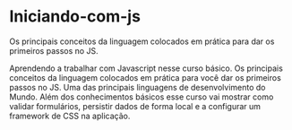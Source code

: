 # Iniciando-com-js
Os principais conceitos da linguagem colocados em prática para dar os primeiros passos no JS.

Aprendendo a trabalhar com Javascript nesse curso básico. Os principais conceitos da linguagem colocados em prática para você dar os primeiros passos no JS. Uma das principais linguagens de desenvolvimento do Mundo. Além dos conhecimentos básicos esse curso vai mostrar como validar formulários, persistir dados de forma local e a configurar um framework de CSS na aplicação.
